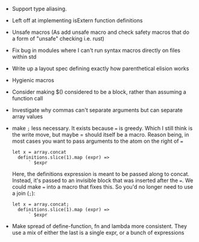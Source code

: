 - Support type aliasing.
- Left off at implementing isExtern function definitions
- Unsafe macros (As add unsafe macro and check safety macros that do a form of "unsafe" checking i.e. rust)
- Fix bug in modules where I can't run syntax macros directly on files within std
- Write up a layout spec defining exactly how parenthetical elision works
- Hygienic macros
- Consider making $() considered to be a block, rather than assuming a
  function call
- Investigate why commas can't separate arguments but can separate array values
- make `;` less necessary. It exists because `=` is greedy. Which I still think is the write move,
  but maybe = should itself be a macro. Reason being, in most cases you want to pass arguments
  to the atom on the right of `=`

  ```
  let x = array.concat
  	definitions.slice(1).map (expr) =>
  		` $expr

  ```

  Here, the definitions expression is meant to be passed along to concat. Instead, it's passed to
  an invisible block that was inserted after the `=`. We could make `=` into a macro that fixes this.
  So you'd no longer need to use a join (`;`):

  ```
  let x = array.concat;
  	definitions.slice(1).map (expr) =>
  		` $expr

  ```

- Make spread of define-function, fn and lambda more consistent. They use a mix of either the last
  is a single expr, or a bunch of expressions
